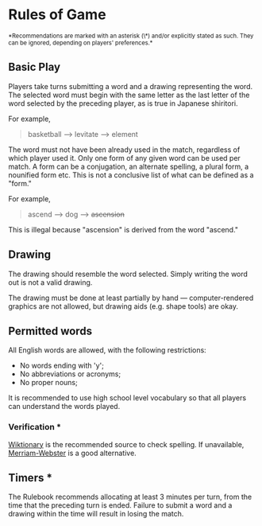 # Rules of Game

<small>
*Recommendations are marked with an asterisk (\*) and/or explicitly stated as such. They can be ignored, depending on players' preferences.*
</small>

## Basic Play

Players take turns submitting a word and a drawing representing the word. The selected word must begin with the same letter as the last letter of the word selected by the preceding player, as is true in Japanese shiritori.

For example,

> basketball --> levitate --> element

The word must not have been already used in the match, regardless of which player used it. Only one form of any given word can be used per match. A form can be a conjugation, an alternate spelling, a plural form, a nounified form etc. This is not a conclusive list of what can be defined as a "form."

For example,

> ascend --> dog --> ~~ascension~~

This is illegal because "ascension" is derived from the word "ascend."

## Drawing

The drawing should resemble the word selected. Simply writing the word out is not a valid drawing.

The drawing must be done at least partially by hand — computer-rendered graphics are not allowed, but drawing aids (e.g. shape tools) are okay.

## Permitted words

All English words are allowed, with the following restrictions:

- No words ending with 'y';
- No abbreviations or acronyms;
- No proper nouns;

It is recommended to use high school level vocabulary so that all players can understand the words played.

### Verification *

[Wiktionary](https://en.wiktionary.org) is the recommended source to check spelling. If unavailable, [Merriam-Webster](https://www.merriam-webster.com) is a good alternative.

## Timers *

The Rulebook recommends allocating at least 3 minutes per turn, from the time that the preceding turn is ended. Failure to submit a word and a drawing within the time will result in losing the match.
